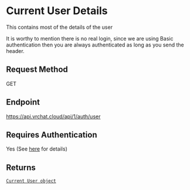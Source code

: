 # Current User Details

This contains most of the details of the user

It is worthy to mention there is no real login, since we are using Basic authentication then you are always authenticated as long as you send the header.

## Request Method
GET

## Endpoint
https://api.vrchat.cloud/api/1/auth/user

## Requires Authentication
Yes (See [here](/Authorization.md) for details)

## Returns

[`Current User object`](/Objects/User.md#current-user-object)
